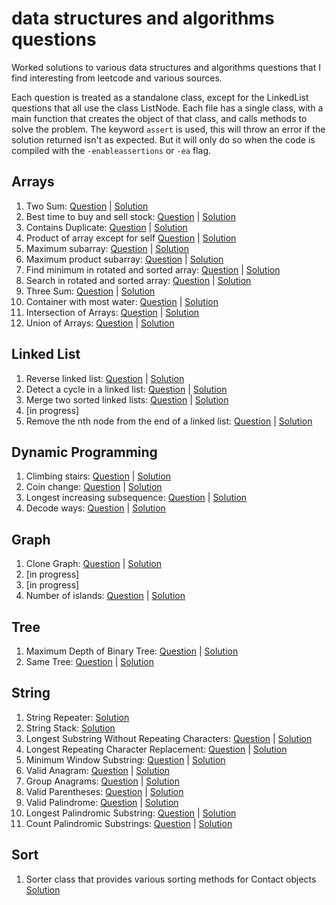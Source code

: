 # data structures and algorithms questions
Worked solutions to various data structures and algorithms questions that I find interesting from leetcode and various sources.

Each question is treated as a standalone class, except for the LinkedList questions that all use the class ListNode.
Each file has a single class, with a main function that creates the object of that class, and calls methods to solve the problem.
The keyword `assert` is used, this will throw an error if the solution returned isn't as expected. But it will only do so when the code is compiled with the `-enableassertions` or `-ea` flag.

## Arrays
1. Two Sum:
[Question](https://leetcode.com/problems/two-sum/) | [Solution](/Arrays/01_TwoSum/TwoSum.java)
2. Best time to buy and sell stock: [Question](https://leetcode.com/problems/best-time-to-buy-and-sell-stock/) | [Solution](/Arrays/02_BestTimeToBuyAndSellStock/BestTimeToBuyAndSellStock.java)
3. Contains Duplicate:
[Question](https://leetcode.com/problems/contains-duplicate/) | [Solution](/Arrays/03_ContainsDuplicate/ContainsDuplicate.java)
4. Product of array except for self
[Question](https://leetcode.com/problems/product-of-array-except-self/) | [Solution](/Arrays/04_ProductOfArrayExceptSelf/ProductOfArrayExceptSelf.java)
5. Maximum subarray:
[Question](https://leetcode.com/problems/maximum-subarray/) | [Solution](/Arrays/05_MaximumSubarray/MaximumSubarray.java)
6. Maximum product subarray:
[Question](https://leetcode.com/problems/maximum-product-subarray/) | [Solution](/Arrays/06_MaximumProductSubarray/MaximumProductSubarray.java)
7. Find minimum in rotated and sorted array:
[Question](https://leetcode.com/problems/find-minimum-in-rotated-sorted-array/) | [Solution](/Arrays/07_FindMinimumInRotatedSortedArray/MinimumInRotatedSortedArray.java)
8. Search in rotated and sorted array:
[Question](https://leetcode.com/problems/search-in-rotated-sorted-array/) | [Solution](/Arrays/08_SearchInRotatedSortedArray/SearchInRotatedSortedArray.java)
9. Three Sum:
[Question](https://leetcode.com/problems/3sum/) | [Solution](/Arrays/09_ThreeSum/ThreeSum.java)
10. Container with most water:
[Question](https://leetcode.com/problems/container-with-most-water/) | [Solution](/Arrays/10_ContainerWithMostWater/ContainerWithMostWater.java)
11. Intersection of Arrays:
[Question](https://leetcode.com/problems/intersection-of-two-arrays/) | [Solution](/Arrays/11_IntersectionOfArrays/FindIntersection.java)
12. Union of Arrays:
[Question](https://www.geeksforgeeks.org/find-union-and-intersection-of-two-unsorted-arrays/) | [Solution](/Arrays/12_UnionOfArrays/FindUnion.java)

## Linked List
1. Reverse linked list:
[Question](https://leetcode.com/problems/reverse-linked-list/) | [Solution](/LinkedList/01_ReverseLinkedList/ReverseLinkedList.java)
2. Detect a cycle in a linked list:
[Question](https://leetcode.com/problems/linked-list-cycle/) | [Solution](/LinkedList/02_DetectCycleLinkedList/DetectCycleLinkedList.java)
3. Merge two sorted linked lists:
[Question](https://leetcode.com/problems/merge-two-sorted-lists/) | [Solution](/LinkedList/03_MergeTwoSortedLinkedLists/MergeTwoSortedLists.java)
4. [in progress]
5. Remove the nth node from the end of a linked list:
[Question](https://leetcode.com/problems/remove-nth-node-from-end-of-list/) | [Solution](/LinkedList/05_RemoveNthNodeFromEndOfLinkedList/RemoveNthNodeFromEndOfLinkedList.java)

## Dynamic Programming
1. Climbing stairs:
[Question](https://leetcode.com/problems/climbing-stairs/) | [Solution](/DynamicProgramming/01_ClimbingStairs/ClimbingStairs.java)
2. Coin change:
[Question](https://leetcode.com/problems/coin-change/) | [Solution](/DynamicProgramming/02_CoinChange/CoinChange.java)
3. Longest increasing subsequence:
[Question](https://leetcode.com/problems/longest-increasing-subsequence/) | [Solution](/DynamicProgramming/03_LongestIncreasingSubsequence/LongestIncreasingSubsequence.java)
4. Decode ways:
[Question](https://leetcode.com/problems/decode-ways/) | [Solution](/DynamicProgramming/04_DecodeWays/DecodeWays.java)

## Graph
1. Clone Graph:
[Question](https://leetcode.com/problems/clone-graph/) | [Solution](/Graph/01_CloneGraph/CloneGraph.java)
2. [in progress]
3. [in progress]
4. Number of islands:
[Question](https://leetcode.com/problems/number-of-islands/) | [Solution](/Graph/04_NumberOfIslands/NumberOfIslands.java)

## Tree
1. Maximum Depth of Binary Tree:
[Question](https://leetcode.com/problems/maximum-depth-of-binary-tree/) | [Solution](/Tree/01_MaximumDepthOfBinaryTree/MaximumDepthOfBinaryTree.java)
2. Same Tree:
[Question](https://leetcode.com/problems/same-tree/) | [Solution](/Tree/02_SameTree/SameTree.java)

## String
1. String Repeater:
[Solution](/String/01_StringRepeater/StringRepeater.java)
2. String Stack:
[Solution](/String/02_StringStack/StringStack.java)
3. Longest Substring Without Repeating Characters:
[Question](https://leetcode.com/problems/longest-substring-without-repeating-characters/) | [Solution](/String/03_LongestSubstringWithoutRepeatingCharacters/LongestSubstringWithoutRepeatingCharacters.java)
4. Longest Repeating Character Replacement:
[Question](https://leetcode.com/problems/longest-repeating-character-replacement/) | [Solution](/String/06_LongestRepeatingCharacterReplacement/LongestRpeatingCharacterReplace.java)
5. Minimum Window Substring:
[Question](https://leetcode.com/problems/minimum-window-substring/) | [Solution](/String/05_MinimumWindowSubstring/MinimumWindowSubstring.java)
6. Valid Anagram:
[Question](https://leetcode.com/problems/valid-anagram/) | [Solution](/String/06_ValidAnagram/ValidAnagram.java)
7. Group Anagrams:
[Question](https://leetcode.com/problems/group-anagrams/) | [Solution](/String/07_GroupAnagrams/GroupAnagrams.java)
8. Valid Parentheses:
[Question](http://leetcode.com/problems/valid-parentheses) | [Solution](/String/08_ValidParentheses/ValidParentheses.java)
9. Valid Palindrome:
[Question](http://leetcode.com/problems/valid-palindrome) | [Solution](/String/09_ValidPalindrome/ValidPalindrome.java)
10. Longest Palindromic Substring:
[Question](https://leetcode.com/problems/longest-palindromic-substring/) | [Solution](/String/10_LongestPalindromicSubstring/LongestPalindromicSubstring.java)
11. Count Palindromic Substrings:
[Question](https://leetcode.com/problems/palindromic-substrings/) | [Solution](/String/11_CountPalindromicSubstrings/CountPalindromicSubstrings.java)

## Sort
1. Sorter class that provides various sorting methods for Contact objects\
[Solution](/Sort/01_ContactSorter/)

